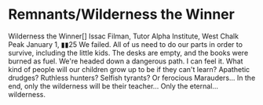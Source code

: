 # Remnants/Wilderness the Winner

Wilderness the Winner[]
Issac Filman, Tutor
Alpha Institute, West Chalk Peak
January 1, ▮▮25
We failed. All of us need to do our parts in order to survive, including the little kids. The desks are empty, and the books were burned as fuel. We're headed down a dangerous path. I can feel it. What kind of people will our children grow up to be if they can't learn? Apathetic drudges? Ruthless hunters? Selfish tyrants? Or ferocious Marauders... In the end, only the wilderness will be their teacher... Only the eternal... wilderness.
